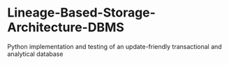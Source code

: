 # Lineage-Based-Storage-Architecture-DBMS
Python implementation and testing of an update-friendly transactional and analytical database
